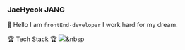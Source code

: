 ### JaeHyeok JANG 
👋 Hello I am ``` frontEnd-developer ``` I work hard for my dream. 

:trophy: Tech Stack :trophy:
<img src="https://img.shields.io/badge/JavaScript-#F7DF1E?style=flat-square&logo=simpleicons에서_아이콘이름&logoColor=white"/></a>&nbsp 
<!--
**jangjaeH/jangjaeH** is a ✨ _special_ ✨ repository because its `README.md` (this file) appears on your GitHub profile.

Here are some ideas to get you started:

- 🔭 I’m currently working on ...
- 🌱 I’m currently learning ...
- 👯 I’m looking to collaborate on ...
- 🤔 I’m looking for help with ...
- 💬 Ask me about ...
- 📫 How to reach me: ...
- 😄 Pronouns: ...
- ⚡ Fun fact: ...
-->
